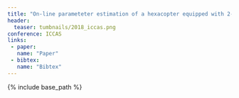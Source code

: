 ```yaml
---
title: "On-line parameteter estimation of a hexacopter equipped with 2-DOF robotic arm against disturbance "
header:
  teaser: tumbnails/2018_iccas.png
conference: ICCAS
links: 
 - paper: 
   name: "Paper"
 - bibtex: 
   name: "Bibtex"
---
```





{% include base_path %}



